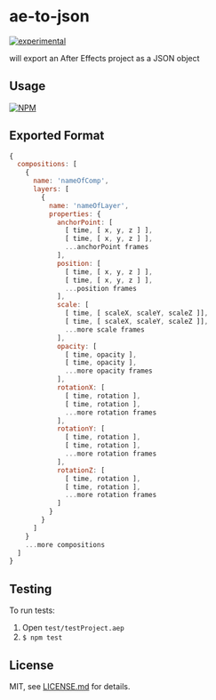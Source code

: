 # ae-to-json

[![experimental](http://badges.github.io/stability-badges/dist/experimental.svg)](http://github.com/badges/stability-badges)

will export an After Effects project as a JSON object

## Usage

[![NPM](https://nodei.co/npm/ae-to-json.png)](https://www.npmjs.com/package/ae-to-json)

## Exported Format

```javascript
{
  compositions: [
    { 
      name: 'nameOfComp',
      layers: [
        {
          name: 'nameOfLayer',
          properties: {
            anchorPoint: [
              [ time, [ x, y, z ] ],
              [ time, [ x, y, z ] ],
              ...anchorPoint frames
            ],
            position: [
              [ time, [ x, y, z ] ],
              [ time, [ x, y, z ] ],
              ...position frames
            ],
            scale: [
              [ time, [ scaleX, scaleY, scaleZ ]],
              [ time, [ scaleX, scaleY, scaleZ ]],
              ...more scale frames
            ],
            opacity: [
              [ time, opacity ],
              [ time, opacity ],
              ...more opacity frames
            ],
            rotationX: [
              [ time, rotation ],
              [ time, rotation ],
              ...more rotation frames
            ],
            rotationY: [
              [ time, rotation ],
              [ time, rotation ],
              ...more rotation frames
            ],
            rotationZ: [
              [ time, rotation ],
              [ time, rotation ],
              ...more rotation frames
            ]
          }
        }
      ]
    }
    ...more compositions
  ]
}
```

## Testing

To run tests:

1. Open `test/testProject.aep`
2. `$ npm test`


## License

MIT, see [LICENSE.md](http://github.com/jam3/ae-to-json/blob/master/LICENSE.md) for details.
